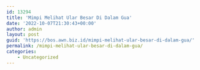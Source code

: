 ```yaml
---
id: 13294
title: 'Mimpi Melihat Ular Besar Di Dalam Gua'
date: '2022-10-07T21:30:43+00:00'
author: admin
layout: post
guid: 'https://bos.awn.biz.id/mimpi-melihat-ular-besar-di-dalam-gua/'
permalink: /mimpi-melihat-ular-besar-di-dalam-gua/
categories:
    - Uncategorized
---
```


